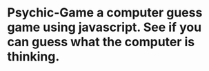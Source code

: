 # Psychic-Game a computer guess game using javascript. See if you can guess what the computer is thinking.
